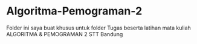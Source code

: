 # Algoritma-Pemograman-2
Folder ini saya buat khusus untuk folder Tugas beserta latihan
mata kuliah ALGORITMA & PEMOGRAMAN 2 STT Bandung
